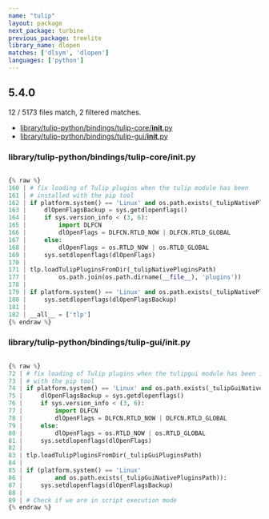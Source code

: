 ```yaml
---
name: "tulip"
layout: package
next_package: turbine
previous_package: treelite
library_name: dlopen
matches: ['dlsym', 'dlopen']
languages: ['python']
---
```

## 5.4.0
12 / 5173 files match, 2 filtered matches.

 - [library/tulip-python/bindings/tulip-core/__init__.py](#librarytulip-pythonbindingstulip-core__init__py)
 - [library/tulip-python/bindings/tulip-gui/__init__.py](#librarytulip-pythonbindingstulip-gui__init__py)

### library/tulip-python/bindings/tulip-core/__init__.py

```python

{% raw %}
160 | # fix loading of Tulip plugins when the tulip module has been
161 | # installed with the pip tool
162 | if platform.system() == 'Linux' and os.path.exists(_tulipNativePluginsPath):
163 |     dlOpenFlagsBackup = sys.getdlopenflags()
164 |     if sys.version_info < (3, 6):
165 |         import DLFCN
166 |         dlOpenFlags = DLFCN.RTLD_NOW | DLFCN.RTLD_GLOBAL
167 |     else:
168 |         dlOpenFlags = os.RTLD_NOW | os.RTLD_GLOBAL
169 |     sys.setdlopenflags(dlOpenFlags)
170 | 
171 | tlp.loadTulipPluginsFromDir(_tulipNativePluginsPath)
177 |         os.path.join(os.path.dirname(__file__), 'plugins'))
178 | 
179 | if platform.system() == 'Linux' and os.path.exists(_tulipNativePluginsPath):
180 |     sys.setdlopenflags(dlOpenFlagsBackup)
181 | 
182 | __all__ = ['tlp']
{% endraw %}

```
### library/tulip-python/bindings/tulip-gui/__init__.py

```python

{% raw %}
72 | # fix loading of Tulip plugins when the tulipgui module has been installed
73 | # with the pip tool
74 | if platform.system() == 'Linux' and os.path.exists(_tulipGuiNativePluginsPath):
75 |     dlOpenFlagsBackup = sys.getdlopenflags()
76 |     if sys.version_info < (3, 6):
77 |         import DLFCN
78 |         dlOpenFlags = DLFCN.RTLD_NOW | DLFCN.RTLD_GLOBAL
79 |     else:
80 |         dlOpenFlags = os.RTLD_NOW | os.RTLD_GLOBAL
81 |     sys.setdlopenflags(dlOpenFlags)
82 | 
83 | tlp.loadTulipPluginsFromDir(_tulipGuiPluginsPath)
84 | 
85 | if (platform.system() == 'Linux'
86 |         and os.path.exists(_tulipGuiNativePluginsPath)):
87 |     sys.setdlopenflags(dlOpenFlagsBackup)
88 | 
89 | # Check if we are in script execution mode
{% endraw %}

```